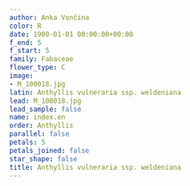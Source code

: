 ```yaml
---
author: Anka Vončina
color: R
date: 1900-01-01 00:00:00+00:00
f_end: 5
f_start: 5
family: Fabaceae
flower_type: C
image:
- M_100018.jpg
latin: Anthyllis vulneraria ssp. weldeniana
lead: M_100018.jpg
lead_sample: false
name: index.en
order: Anthyllis
parallel: false
petals: 5
petals_joined: false
star_shape: false
title: Anthyllis vulneraria ssp. weldeniana
---
```

